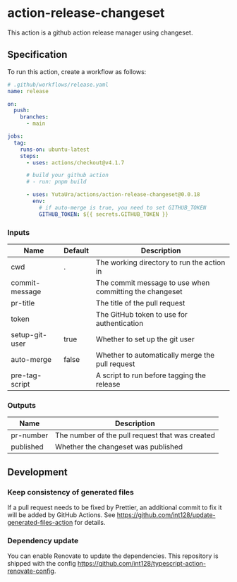 # action-release-changeset

This action is a github action release manager using changeset.

## Specification

To run this action, create a workflow as follows:

```yaml
# .github/workflows/release.yaml
name: release

on:
  push:
    branches:
      - main

jobs:
  tag:
    runs-on: ubuntu-latest
    steps:
      - uses: actions/checkout@v4.1.7

      # build your github action
      # - run: pnpm build

      - uses: YutaUra/actions/action-release-changeset@0.0.18
        env:
          # if auto-merge is true, you need to set GITHUB_TOKEN
          GITHUB_TOKEN: ${{ secrets.GITHUB_TOKEN }}

```

### Inputs

<!-- update-action-readme:inputs:start -->
| Name           | Default | Description                                             |
| -------------- | ------- | ------------------------------------------------------- |
| cwd            | .       | The working directory to run the action in              |
| commit-message |         | The commit message to use when committing the changeset |
| pr-title       |         | The title of the pull request                           |
| token          |         | The GitHub token to use for authentication              |
| setup-git-user | true    | Whether to set up the git user                          |
| auto-merge     | false   | Whether to automatically merge the pull request         |
| pre-tag-script |         | A script to run before tagging the release              |
<!-- update-action-readme:inputs:end -->

### Outputs

<!-- update-action-readme:outputs:start -->
| Name      | Description                                     |
| --------- | ----------------------------------------------- |
| pr-number | The number of the pull request that was created |
| published | Whether the changeset was published             |
<!-- update-action-readme:outputs:end -->

## Development

### Keep consistency of generated files

If a pull request needs to be fixed by Prettier, an additional commit to fix it will be added by GitHub Actions.
See https://github.com/int128/update-generated-files-action for details.

### Dependency update

You can enable Renovate to update the dependencies.
This repository is shipped with the config https://github.com/int128/typescript-action-renovate-config.
